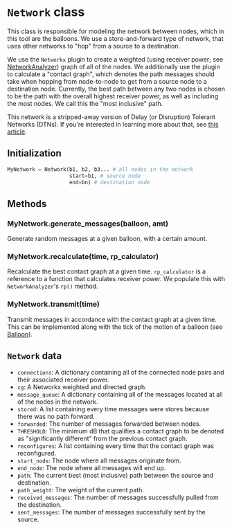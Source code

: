 # `Network` class

This class is responsible for modeling the network between nodes, which in this tool are the balloons. We use a store-and-forward type of network, that uses other networks to "hop" from a source to a destination.

We use the `Networkx` plugin to create a weighted (using receiver power; see [NetworkAnalyzer](./NetworkAnalyzer.md)) graph of all of the nodes. We additionally use the plugin to calculate a "contact graph", which denotes the path messages should take when hopping from node-to-node to get from a source node to a destination node. Currently, the best path between any two nodes is chosen to be the path with the overall highest receiver power, as well as including the most nodes. We call this the "most inclusive" path.

This network is a stripped-away version of Delay (or Disruption) Tolerant Networks (DTNs). If you're interested in learning more about that, see [this article](https://ieeexplore.ieee.org/document/9825432).

## Initialization

```py
MyNetwork = Network(b1, b2, b3... # all nodes in the network
                    start=b1, # source node
                    end=bn) # destination node
```

## Methods

### MyNetwork.generate_messages(balloon, amt)

Generate random messages at a given balloon, with a certain amount.

### MyNetwork.recalculate(time, rp_calculator)

Recalculate the best contact graph at a given time. `rp_calculator` is a reference to a function that calculates receiver power. We populate this with `NetworkAnalyzer`'s `rp()` method.

### MyNetwork.transmit(time)

Transmit messages in accordance with the contact graph at a given time. This can be implemented along with the tick of the motion of a balloon (see [Balloon](./Balloon.md)).

## `Network` data

- `connections`: A dictionary containing all of the connected node pairs and their associated receiver power.
- `cg`: A Networkx weighted and directed graph.
- `message_queue`: A dictionary containing all of the messages located at all of the nodes in the network.
- `stored`: A list containing every time messages were stores because there was no path forward.
- `forwarded`: The number of messages forwarded between nodes.
- `THRESHOLD`: The minimum dB that qualifies a contact graph to be denoted as "significantly different" from the previous contact graph.
- `reconfigures`: A list containing every time that the contact graph was reconfigured.
- `start_node`: The node where all messages originate from.
- `end_node`: The node where all messages will end up.
- `path`: The current best (most inclusive) path between the source and destination.
- `path_weight`: The weight of the current path.
- `received_messages`: The number of messages successfully pulled from the destination.
- `sent_messages`: The number of messages successfully sent by the source.